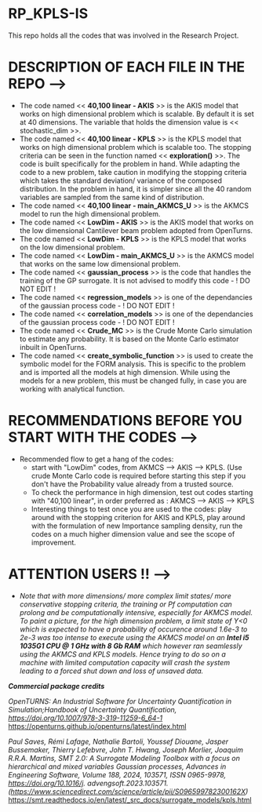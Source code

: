 # **RP_KPLS-IS**
This repo holds all the codes that was involved in the Research Project.

# DESCRIPTION OF EACH FILE IN THE REPO -->

* The code named << **40,100 linear - AKIS** >> is the AKIS model that works on high dimensional problem which is scalable. By default it is set at 40 dimensions. The variable that holds the dimension value is << stochastic_dim >>.
* The code named << **40,100 linear - KPLS** >> is the KPLS model that works on high dimensional problem which is scalable too. The stopping criteria can be seen in the function named << **exploration()** >>. The code is built specifically for the problem in hand. While adapting the code to a new problem, take caution in modifying the stopping criteria which takes the standard deviation/ variance of the composed distribution. In the problem in hand, it is simpler since all the 40 random variables are sampled from the same kind of distribution.
* The code named << **40,100 linear - main_AKMCS_U** >> is the AKMCS model to run the high dimensional problem.
* The code named << **LowDim - AKIS** >> is the AKIS model that works on the low dimensional Cantilever beam problem adopted from OpenTurns.
* The code named << **LowDim - KPLS** >> is the KPLS model that works on the low dimensional problem.
* The code named << **LowDim - main_AKMCS_U** >> is the AKMCS model that works on the same low dimensional problem.
* The code named << **gaussian_process** >> is the code that handles the training of the GP surrogate. It is not advised to modify this code - ! DO NOT EDIT !
* The code named << **regression_models** >> is one of the dependancies of the gaussian process code - ! DO NOT EDIT !
* The code named << **correlation_models** >> is one of the dependancies of the gaussian process code - ! DO NOT EDIT !
* The code named << **Crude_MC** >> is the Crude Monte Carlo simulation to estimate any probability. It is based on the Monte Carlo estimator inbuilt in OpenTurns.
* The code named << **create_symbolic_function** >> is used to create the symbolic model for the FORM analysis. This is specific to the problem and is imported all the models at high dimension. While using the models for a new problem, this must be changed fully, in case you are working with analytical function.

# RECOMMENDATIONS BEFORE YOU START WITH THE CODES -->

- Recommended flow to get a hang of the codes:
  - start with "LowDim" codes, from AKMCS --> AKIS --> KPLS. (Use crude Monte Carlo code is required before starting this step if you don't have the Probability value already from a trusted source.
  - To check the performance in high dimension, test out codes starting with  "40,100 linear", in order preferred as : AKMCS --> AKIS --> KPLS
  - Interesting things to test once you are used to the codes: play around with the stopping criterion for AKIS and KPLS, play around with the formulation of new Importance sampling density, run the codes on a much higher dimension value and see the scope of improvement.
 
# ATTENTION USERS !! -->

- _Note that with more dimensions/ more complex limit states/ more conservative stopping criteria, the training or Pf computation can prolong and be computationally intensive, especially for AKMCS model. To paint a picture, for the high dimension problem, a limit state of Y<0 which is expected to have a probability of occurence around 1.6e-3 to 2e-3 was too intense to execute using the AKMCS model on an **Intel i5 1035G1 CPU @ 1 GHz with 8 Gb RAM** which however ran seamlessly using the AKMCS and KPLS models. Hence trying to do so on a machine with limited computation capacity will crash the system leading to a forced shut down and loss of unsaved data._

**_Commercial package credits_**

_OpenTURNS: An Industrial Software for Uncertainty Quantification in Simulation;Handbook of Uncertainty Quantification,
https://doi.org/10.1007/978-3-319-11259-6_64-1_
https://openturns.github.io/openturns/latest/index.html

_Paul Saves, Rémi Lafage, Nathalie Bartoli, Youssef Diouane, Jasper Bussemaker, Thierry Lefebvre, John T. Hwang, Joseph Morlier,
Joaquim R.R.A. Martins, SMT 2.0: A Surrogate Modeling Toolbox with a focus on hierarchical and mixed variables Gaussian
processes, Advances in Engineering Software, Volume 188, 2024, 103571, ISSN 0965-9978, https://doi.org/10.1016/j.
advengsoft.2023.103571. (https://www.sciencedirect.com/science/article/pii/S096599782300162X)_
https://smt.readthedocs.io/en/latest/_src_docs/surrogate_models/kpls.html

